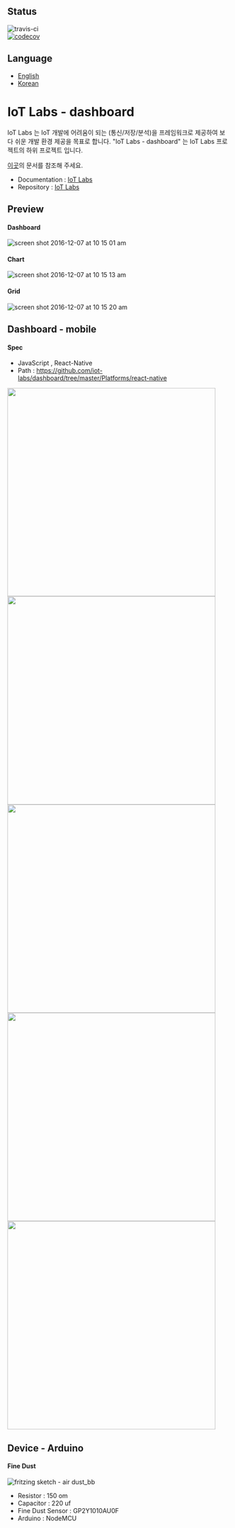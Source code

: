 ## Status
![travis-ci](https://api.travis-ci.org/iot-labs/dashboard.svg?branch=master)  
[![codecov](https://codecov.io/gh/iot-labs/dashboard/branch/master/graph/badge.svg)](https://codecov.io/gh/iot-labs/dashboard)



## Language

* [English](https://github.com/iot-labs/dashboard)
* [Korean](https://github.com/iot-labs/dashboard/blob/master/README.kr.md)


# IoT Labs - dashboard

IoT Labs 는 IoT 개발에 어려움이 되는 (통신/저장/분석)을 프레임워크로 제공하여 보다 쉬운 개발 환경 제공을 목표로 합니다.
"IoT Labs - dashboard" 는 IoT Labs 프로젝트의 하위 프로젝트 입니다.

[이곳](https://github.com/iot-labs/communication)의 문서를 참조해 주세요.

* Documentation : [IoT Labs](https://github.com/iot-labs/communication)
* Repository : [IoT Labs](https://github.com/iot-labs)

## Preview

#### Dashboard

![screen shot 2016-12-07 at 10 15 01 am](https://cloud.githubusercontent.com/assets/897510/20950944/2c3006f6-bc66-11e6-82cb-715d58c5a2e1.png)

#### Chart

![screen shot 2016-12-07 at 10 15 13 am](https://cloud.githubusercontent.com/assets/897510/20950945/2c7247c8-bc66-11e6-8d10-f918ea02826b.png)

#### Grid

![screen shot 2016-12-07 at 10 15 20 am](https://cloud.githubusercontent.com/assets/897510/20950946/2c75c326-bc66-11e6-8ca8-a50159908f70.png)

## Dashboard - mobile

#### Spec

* JavaScript , React-Native
* Path : https://github.com/iot-labs/dashboard/tree/master/Platforms/react-native

<img src="https://user-images.githubusercontent.com/897510/27678787-7a6856da-5cf1-11e7-86dc-9491335e32b6.png" height="470" /> <img src="https://user-images.githubusercontent.com/897510/27678784-7a63e910-5cf1-11e7-96d6-c13df0f66c89.png" height="470" /> <img src="https://user-images.githubusercontent.com/897510/27678785-7a64d942-5cf1-11e7-887f-1259b6f5baa6.png" height="470" /> <img src="https://user-images.githubusercontent.com/897510/27678788-7a695d6e-5cf1-11e7-929e-38d9f3569552.png" height="470" /> <img src="https://user-images.githubusercontent.com/897510/27678786-7a67c2ce-5cf1-11e7-9f8d-ae06275c0d7a.png" height="470" />




## Device - Arduino

#### Fine Dust

![fritzing sketch - air dust_bb](https://user-images.githubusercontent.com/897510/27678622-ce105c3e-5cf0-11e7-9e1b-0992a17111fe.png)

* Resistor : 150 om
* Capacitor : 220 uf
* Fine Dust Sensor : GP2Y1010AU0F
* Arduino : NodeMCU






